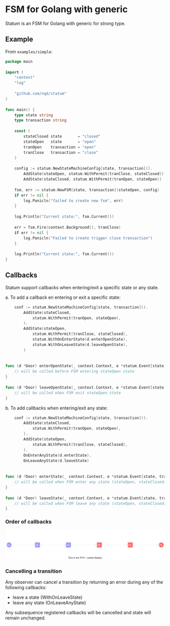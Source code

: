# FSM for Golang with generic

Statum is an FSM for Golang with generic for strong type.

## Example

From `examples/simple`:

```go
package main

import (
	"context"
	"log"

	"github.com/nqd/statum"
)

func main() {
	type state string
	type transaction string

	const (
		stateClosed state       = "closed"
		stateOpen   state       = "open"
		tranOpen    transaction = "open"
		tranClose   transaction = "close"
	)

	config := statum.NewStateMachineConfig[state, transaction]().
		AddState(stateOpen, statum.WithPermit(tranClose, stateClosed)).
		AddState(stateClosed, statum.WithPermit(tranOpen, stateOpen))

	fsm, err := statum.NewFSM[state, transaction](stateOpen, config)
	if err != nil {
		log.Panicln("failed to create new fsm", err)
	}

	log.Println("Current state:", fsm.Current())

	err = fsm.Fire(context.Background(), tranClose)
	if err != nil {
		log.Panicln("Failed to create trigger close transaction")
	}

	log.Println("Current state:", fsm.Current())
}
```

## Callbacks

Statum support callbacks when entering/exit a specific state or any state.

a. To add a callback en entering or exit a specific state:

```go
	conf := statum.NewStateMachineConfig[state, transaction]().
		AddState(stateClosed,
			statum.WithPermit(tranOpen, stateOpen),
		).
		AddState(stateOpen,
			statum.WithPermit(tranClose, stateClosed),
			statum.WithOnEnterState(d.enterOpenState),
			statum.WithOnLeaveState(d.leaveOpenState),
		)


func (d *Door) enterOpenState(_ context.Context, e *statum.Event[state, transaction]) {
	// will be called before FSM entering stateOpen state
}

func (d *Door) leaveOpenState(_ context.Context, e *statum.Event[state, transaction]) error {
	// will be called when FSM exit stateOpen state
}
```

b. To add callbacks when entering/exit any state:

```go
	conf := statum.NewStateMachineConfig[state, transaction]().
		AddState(stateClosed,
			statum.WithPermit(tranOpen, stateOpen),
		).
		AddState(stateOpen,
			statum.WithPermit(tranClose, stateClosed),
		).
		OnEnterAnyState(d.enterState).
		OnLeaveAnyState(d.leaveState)


func (d *Door) enterState(_ context.Context, e *statum.Event[state, transaction]) {
	// will be called when FSM enter any state (stateOpen, stateClosed)
}

func (d *Door) leaveState(_ context.Context, e *statum.Event[state, transaction]) error {
	// will be called when FSM leave any state (stateOpen, stateClosed)
}
```

### Order of callbacks

![Order of state callbacks](./statum-state-transition.drawio.svg "order")

### Cancelling a transition

Any observer can cancel a transition by returning an error during any of the following callbacks:
- leave a state (WithOnLeaveState)
- leave any state (OnLeaveAnyState)

Any subsequence registered callbacks will be cancelled and state will remain unchanged.